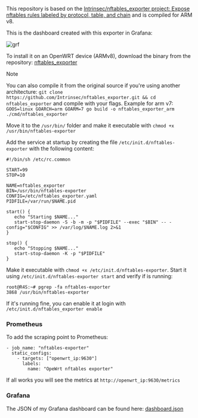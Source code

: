 This repository is based on the [Intrinsec/nftables_exporter project: Expose nftables rules labeled by protocol, table, and chain](https://github.com/Intrinsec/nftables_exporter) and is compiled for ARM v8.

This is the dashboard created with this exporter in Grafana:

![grf](https://github.com/user-attachments/assets/56287b70-6741-4e29-8f56-774118878367)


To install it on an OpenWRT device (ARMv8), download the binary from the repository: [nftables_exporter](https://github.com/giuliomagnifico/openwrt-nftables_exporter/blob/main/nftables-exporter)

>[!NOTE]
>You can also compile it from the original source if you're using another architecture:
> `git clone https://github.com/Intrinsec/nftables_exporter.git && cd nftables_exporter` and compile with your flags. Example for arm v7: `GOOS=linux GOARCH=arm GOARM=7 go build -o nftables_exporter_arm ./cmd/nftables_exporter`
 
Move it to the `/usr/bin/` folder and make it executable with `chmod +x /usr/bin/nftables-exporter`

Add the service at startup by creating the file `/etc/init.d/nftables-exporter` with the following content:

 ```
#!/bin/sh /etc/rc.common

START=99
STOP=10

NAME=nftables_exporter
BIN=/usr/bin/nftables-exporter
CONFIG=/etc/nftables_exporter.yaml
PIDFILE=/var/run/$NAME.pid

start() {
    echo "Starting $NAME..."
    start-stop-daemon -S -b -m -p "$PIDFILE" --exec "$BIN" -- -config="$CONFIG" >> /var/log/$NAME.log 2>&1
}

stop() {
    echo "Stopping $NAME..."
    start-stop-daemon -K -p "$PIDFILE"
}
```


Make it executable with `chmod +x /etc/init.d/nftables-exporter`. Start it using `/etc/init.d/nftables-exporter start` and verify if is running:

```
root@R4S:~# pgrep -fa nftables-exporter
3868 /usr/bin/nftables-exporter
```

If it's running fine, you can enable it at login with `/etc/init.d/nftables_exporter enable`

### Prometheus

To add the scraping point to Prometheus:

```
- job_name: "nftables-exporter"
  static_configs:
    - targets: ["openwrt_ip:9630"]
      labels:
        name: "OpeWrt nftables exporter"
```

If all works you will see the metrics at `http://openwrt_ip:9630/metrics`

### Grafana

The JSON of my Grafana dashboard can be found here: [dashboard.json](https://github.com/giuliomagnifico/openwrt-nftables_exporter/blob/main/dashboard.json)
